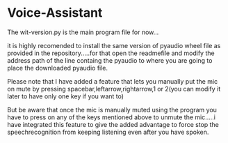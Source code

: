 # Voice-Assistant
The wit-version.py is the main program file for now...

it is highly recomended to install the same version of pyaudio wheel file as provided in the repository.....for that open the readmefile and modify the address path of the line containg the pyaudio to where you are going to place the downloaded pyaudio file.

Please note that I have added a feature that lets you manually put the mic on mute by pressing spacebar,leftarrow,rightarrow,1 or 2(you can modify it later to have only one key if you want to)

But be aware that once the mic is manually muted using the program you have to press on any of the keys mentioned above to unmute the mic.....i have integrated this feature to give the added advantage to force stop the speechrecognition from keeping listening even after you have spoken.
